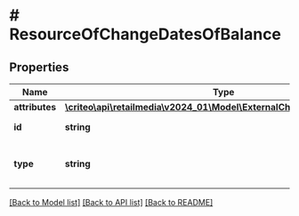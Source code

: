 # # ResourceOfChangeDatesOfBalance

## Properties

Name | Type | Description | Notes
------------ | ------------- | ------------- | -------------
**attributes** | [**\criteo\api\retailmedia\v2024_01\Model\ExternalChangeDatesOfBalance**](ExternalChangeDatesOfBalance.md) |  | [optional]
**id** | **string** | Id of the entity | [optional]
**type** | **string** | Canonical type name of the entity | [optional]

[[Back to Model list]](../../README.md#models) [[Back to API list]](../../README.md#endpoints) [[Back to README]](../../README.md)
